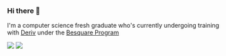 ### Hi there 👋

I'm a computer science fresh graduate who's currently undergoing training with [Deriv](https://deriv.com/) under the [Besquare Program](https://deriv.com/besquare/)

<img align="left center" src="https://github-readme-stats.vercel.app/api?username=CRJoshuaa&theme=synthwave&show_icons=true"/>
<img align="left center"  src="https://github-readme-stats.vercel.app/api/top-langs/?username=CRJoshuaa&layout=compact&theme=synthwave&hide=jupyter%20notebook "/>
<!-- 
 [![Top Langs](https://github-readme-stats.vercel.app/api/top-langs/?username=CRJoshuaa&layout=compact&theme=synthwave&hide=jupyter%20notebook )](https://github.com/anuraghazra/github-readme-stats) -->


<!--
**CRJoshuaa/CRJoshuaa** is a ✨ _special_ ✨ repository because its `README.md` (this file) appears on your GitHub profile.

Here are some ideas to get you started:

- 🔭 I’m currently working on ...
- 🌱 I’m currently learning ...
- 👯 I’m looking to collaborate on ...
- 🤔 I’m looking for help with ...
- 💬 Ask me about ...
- 📫 How to reach me: ...
- 😄 Pronouns: ...
- ⚡ Fun fact: ...
-->
